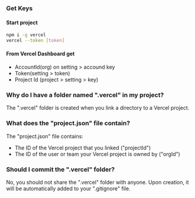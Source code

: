 ### Get Keys

#### Start project

```sh
npm i -g vercel
vercel --token [token]
```

#### From Vercel Dashboard get

- AccountId(org) on setting > accound key
- Token(setting > token)
- Project Id (project > setting > key)


### Why do I have a folder named ".vercel" in my project?

The ".vercel" folder is created when you link a directory to a Vercel project.

### What does the "project.json" file contain?

The "project.json" file contains:
- The ID of the Vercel project that you linked ("projectId")
- The ID of the user or team your Vercel project is owned by ("orgId")

### Should I commit the ".vercel" folder?

No, you should not share the ".vercel" folder with anyone.
Upon creation, it will be automatically added to your ".gitignore" file.


